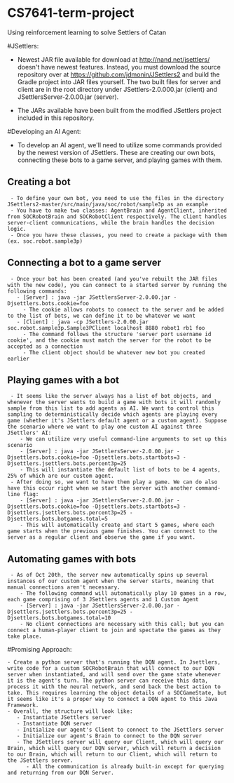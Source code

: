 # CS7641-term-project
Using reinforcement learning to solve Settlers of Catan


#JSettlers:

  - Newest JAR file available for download at http://nand.net/jsettlers/ doesn't have newest features. Instead, you must download the source repository over at https://github.com/jdmonin/JSettlers2 and build the Gradle project into JAR files yourself. The two built files for server and client are in the root directory under JSettlers-2.0.000.jar (client) and JSettlersServer-2.0.00.jar (server).
  
  - The JARs available have been built from the modified JSettlers project included in this repository.
  
  
  
#Developing an AI Agent:
  - To develop an AI agent, we'll need to utilize some commands provided by the newest version of JSettlers. These are creating our own bots, connecting these bots to a game server, and playing games with them. 
  
  ## Creating a bot
     - To define your own bot, you need to use the files in the directory JSettlers2-master/src/main/java/soc/robot/sample3p as an example
     - You have to make two classes: AgentBrain and AgentClient, inherited from SOCRobotBrain and SOCRobotClient respectively. The client handles server-client communications, while the brain handles the decision logic. 
     - Once you have these classes, you need to create a package with them (ex. soc.robot.sample3p)
     
  ## Connecting a bot to a game server
     - Once your bot has been created (and you've rebuilt the JAR files with the new code), you can connect to a started server by running the following commands:
       - [Server] : java -jar JSettlersServer-2.0.00.jar -Djsettlers.bots.cookie=foo
         - The cookie allows robots to connect to the server and be added to the list of bots, we can define it to be whatever we want
       - [Client] : java -cp JSettlers-2.0.00.jar soc.robot.sample3p.Sample3PClient localhost 8880 robot1 rb1 foo
         - The command follows the structure 'server port username id cookie', and the cookie must match the server for the robot to be accepted as a connection
         - The client object should be whatever new bot you created earlier
         
  ## Playing games with a bot
     - It seems like the server always has a list of bot objects, and whenever the server wants to build a game with bots it will randomly sample from this list to add agents as AI. We want to control this sampling to deterministically decide which agents are playing every game (whether it's JSettlers default agent or a custom agent). Suppose the scenario where we want to play one custom AI against three JSettlers' AI:
        - We can utilize very useful command-line arguments to set up this scenario
        - [Server] : java -jar JSettlersServer-2.0.00.jar -Djsettlers.bots.cookie=foo -Djsettlers.bots.startbots=3 -Djsettlers.jsettlers.bots.percent3p=25
        - This will instantiate the default list of bots to be 4 agents, 25% of which are our custom agent.
     - After doing so, we want to have them play a game. We can do also have this occur right when we start the server with another command-line flag: 
        - [Server] : java -jar JSettlersServer-2.0.00.jar -Djsettlers.bots.cookie=foo -Djsettlers.bots.startbots=3 -Djsettlers.jsettlers.bots.percent3p=25 -Djsettlers.bots.botgames.total=5
        - This will automatically create and start 5 games, where each game starts when the previous game finishes. You can connect to the server as a regular client and observe the game if you want.
        
        
        
 ## Automating games with bots
     - As of Oct 20th, the server now automatically spins up several instances of our custom agent when the server starts, meaning that manual connections aren't necessary.
        - The following command will automatically play 10 games in a row, each game comprising of 3 JSettlers agents and 1 Custom Agent
        - [Server] : java -jar JSettlersServer-2.0.00.jar -Djsettlers.jsettlers.bots.percent3p=25 -Djsettlers.bots.botgames.total=10
        - No client connections are necessary with this call; but you can connect a human-player client to join and spectate the games as they take place.
        
        
        
#Promising Approach:

    - Create a python server that's running the DQN agent. In Jsettlers, write code for a custom SOCRobotBrain that will connect to our DQN server when instantiated, and will send over the game state whenever it is the agent's turn. The python server can receive this data, process it with the neural network, and send back the best action to take. This requires learning the object details of a SOCGameState, but it seems like it's a proper way to connect a DQN agent to this Java Framework.
    - Overall, the structure will look like:
       - Instantiate JSettlers server
       - Instantiate DQN server
       - Initialize our agent's Client to connect to the JSettlers server
       - Initialize our agent's Brain to connect to the DQN server
       - The JSettlers server will query our Client, which will query our Brain, which will query our DQN server, which will return a decision to our Brain, which will return to our Client, which will return to the JSettlers server.
          - All the communication is already built-in except for querying and returning from our DQN Server.

